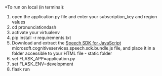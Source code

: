 *To run on local (in terminal):
1. open the application.py file and enter your subscription_key and region values
2. cd pronunciationdash
3. activate your virtualenv
4. pip install -r requirements.txt
5. Download and extract the [Speech SDK for JavaScript](https://aka.ms/csspeech/jsbrowserpackage)  microsoft.cognitiveservices.speech.sdk.bundle.js file, and place it in a folder accessible to your HTML file - static folder
6. set FLASK_APP=application.py
7. set FLASK_ENV=development
8. flask run
